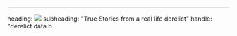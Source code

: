 ---
heading: <img src="images/derelictdb.png">
subheading: "True Stories from a real life derelict"
handle: "derelict data b